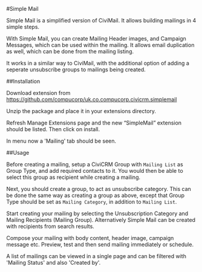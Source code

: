 #Simple Mail

Simple Mail is a simplified version of CiviMail. It allows building mailings in 4 simple steps.

With Simple Mail, you can create Mailing Header images, and Campaign Messages, which can be used within the mailing. It allows email duplication as well, which can be done from the mailing listing.

It works in a similar way to CiviMail, with the additional option of adding a seperate unsubscribe groups to mailings being created.

##Installation

Download extension from https://github.com/compucorp/uk.co.compucorp.civicrm.simplemail

Unzip the package and place it in your extensions directory. 

Refresh Manage Extensions page and the new “SimpleMail” extension should be listed. Then click on install.

In menu now a 'Mailing' tab should be seen.

##Usage

Before creating a mailing, setup a CiviCRM Group with `Mailing List` as Group Type, and add required contacts to it. You would then be able to select this group as recipient while creating a mailing.

Next, you should create a group, to act as unsubscribe category. This can be done the same way as creating a group as above, except that Group Type should be set as `Mailing Category`, in addition to `Mailing List`.

Start creating your mailing by selecting the Unsubscription Category and Mailing Recipients (Mailing Group). Alternatively Simple Mail can be created with recipients from search results.

Compose your mailing with body content, header image, campaign message etc. Preview, test and then send mailing immediately or schedule.

A list of mailings can be viewed in a single page and can be filtered with 'Mailing Status' and also 'Created by'.